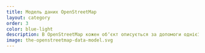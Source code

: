 ```yaml
---
title: Модель даних OpenStreetMap
layout: category
order: 3
color: blue-light
description: В OpenStreetMap кожен обʼєкт описується за допомоги однієї чи більше геометричних фігур, що містять певні атрибути.
image: the-openstreetmap-data-model.svg
---
```

